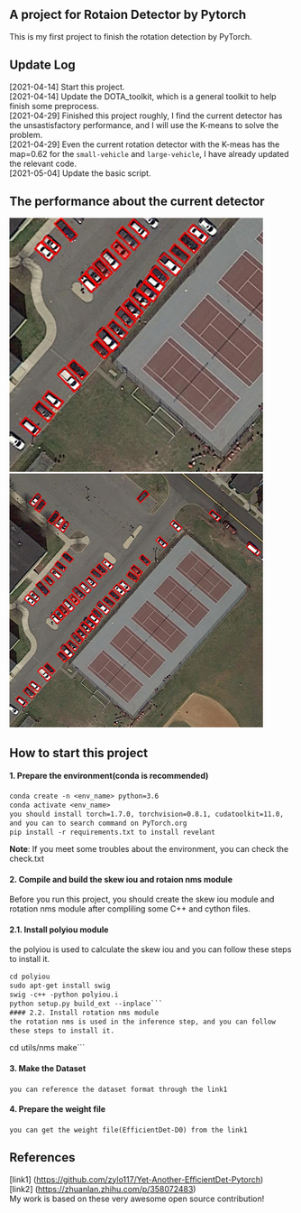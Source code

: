 ## A project for Rotaion Detector by Pytorch  
This is my first project to finish the rotation detection by PyTorch.  
## Update Log  
[2021-04-14] Start this project.  
[2021-04-14] Update the DOTA_toolkit, which is a general toolkit to help finish some preprocess.  
[2021-04-29] Finished this project roughly, I find the current detector has the unsastisfactory performance, and I will use the K-means to solve the problem.  
[2021-04-29] Even the current rotation detector with the K-meas has the map=0.62 for the `small-vehicle` and `large-vehicle`, I have already updated the relevant code.  
[2021-05-04] Update the basic script.   
## The performance about the current detector  
<img src="https://github.com/HsLOL/Rotation-EfficientDet-D0/blob/master/ShowResult/showresult.jpg" width="450" height="450"/>  

<img src="https://github.com/HsLOL/Rotation-EfficientDet-D0/blob/master/ShowResult/Merged.jpg" width="450" height="450"/>


## How to start this project  
#### 1. Prepare the environment(conda is recommended)  
```
conda create -n <env_name> python=3.6  
conda activate <env_name>  
you should install torch=1.7.0, torchvision=0.8.1, cudatoolkit=11.0, and you can to search command on PyTorch.org
pip install -r requirements.txt to install revelant  
```  
**Note**: If you meet some troubles about the environment, you can check the check.txt  
#### 2. Compile and build the skew iou and rotaion nms module
Before you run this project, you should create the skew iou module and rotation nms module after compliling some C++ and cython files.  
#### 2.1. Install polyiou module  
the polyiou is used to calculate the skew iou and you can follow these steps to install it.  
```
cd polyiou  
sudo apt-get install swig
swig -c++ -python polyiou.i
python setup.py build_ext --inplace```
#### 2.2. Install rotation nms module  
the rotation nms is used in the inference step, and you can follow these steps to install it.  
```
cd utils/nms
make```
#### 3. Make the Dataset
```you can reference the dataset format through the link1```
#### 4. Prepare the weight file  
```you can get the weight file(EfficientDet-D0) from the link1```
## References  
[link1] (https://github.com/zylo117/Yet-Another-EfficientDet-Pytorch)  
[link2] (https://zhuanlan.zhihu.com/p/358072483)  
My work is based on these very awesome open source contribution!
